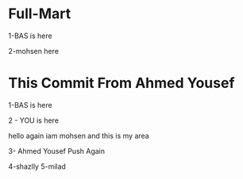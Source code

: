 # Full-Mart

1-BAS is here

2-mohsen here

# This Commit From Ahmed Yousef

1-BAS is here

2 - YOU is here

hello again iam mohsen and this is my area

3- Ahmed Yousef Push Again

4-shazlly
5-milad
